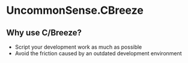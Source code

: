 # UncommonSense.CBreeze

## Why use C/Breeze?
- Script your development work as much as possible
- Avoid the friction caused by an outdated development environment
